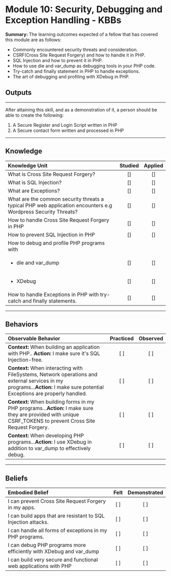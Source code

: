 # Module 10: Security, Debugging and Exception Handling - KBBs

**Summary:**
The learning outcomes expected of a fellow that has covered this module are as follows:
- Commonly encountered security threats and consideration.
- CSRF(Cross Site Request Forgery) and how to handle it in PHP.
- SQL Injection and how to prevent it in PHP.
- How to use die and var_dump as debugging tools in your PHP code.
- Try-catch and finally statement in PHP to handle exceptions.
- The art of debugging and profiling with XDebug in PHP.



## **Outputs**
----------
After attaining this skill, and as a demonstration of it, a person should be able to create the following:

1. A Secure Register and Login Script written in PHP
2. A Secure contact form written and processed in PHP


----------
## **Knowledge**


| Knowledge Unit   |      Studied      | Applied |
|:-------------|:------------------:|:--------:|
| What is Cross Site Request Forgery? | [] | [] |
| What is SQL Injection? | [] | [] |
| What are Exceptions? | [] | [] |
| What are the common security threats a typical PHP web application encounters e.g Wordpress Security Threats? | [] | [] |
| How to handle Cross Site Request Forgery in PHP | [] | [] |
| How to prevent SQL Injection in PHP | [] | [] |
| How to debug and profile PHP programs with |
| <ul><li> die and var_dump</li></ul> | [] | [] |
| <ul><li> XDebug </li></ul> | [] | [] |
| How to handle Exceptions in PHP with try-catch and finally statements. | [] | [] |


----------


## **Behaviors**

| Observable Behavior   |      Practiced      | Observed |
|:-------------|:------------------:|:--------:|
| **Context:** When building an application with PHP.. **Action:**  I make sure it's SQL Injection-free.| [ ] | [ ]  |
| **Context:**  When interacting with FileSystems, Network operations and external services in my programs...**Action:** I make sure potential Exceptions are properly handled. |   [ ]   |   [ ] |
| **Context:**  When building forms in my PHP programs...**Action:** I make sure they are provided with unique CSRF_TOKENS to prevent Cross Site Request Forgery. |   [ ]   |   [ ] |
| **Context:**  When developing PHP programs...**Action:** I use XDebug in addition to var_dump to effectively debug. |   [ ]   |   [ ] |


----------


## **Beliefs**


| Embodied Belief   |      Felt      | Demonstrated |
|:-------------|:------------------:|:--------:|
| I can prevent Cross Site Request Forgery in my apps. | [ ] | [ ]  |
| I can build apps that are resistant to SQL Injection attacks.  |   [ ]   |   [ ] |
| I can handle all forms of exceptions in my PHP programs. |   [ ]   |   [ ] |
| I can debug PHP programs more efficiently with XDebug and var_dump |   [ ]   |   [ ] |
| I can build very secure and functional web applications with PHP|   [ ]   |   [ ] |



